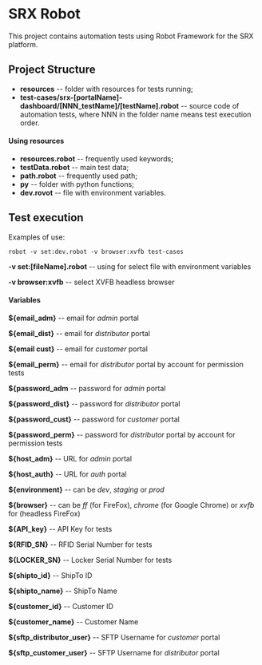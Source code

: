 # SRX Robot

This project contains automation tests using Robot Framework for the SRX platform.

## Project Structure

* **resources** --  folder with resources for tests running;
* **test-cases/srx-[portalName]-dashboard/[NNN_testName]/[testName].robot** -- source code of automation tests, where NNN in the folder name means test execution order.

#### Using resources

* **resources.robot** -- frequently used keywords;
* **testData.robot** -- main test data;
* **path.robot** -- frequently used path;
* **py** -- folder with python functions;
* **dev.rovot** -- file with environment variables.

## Test execution

Examples of use:
```
robot -v set:dev.robot -v browser:xvfb test-cases
```

**-v set:[fileName].robot** -- using for select file with environment variables

**-v browser:xvfb** -- select XVFB headless browser

#### Variables

**${email_adm}** -- email for *admin* portal

**${email_dist}** -- email for *distributor* portal

**${email cust}** -- email for *customer* portal

**${email_perm}** -- email for *distributor* portal by account for permission tests


**${password_adm** -- password for *admin* portal

**${password_dist}** -- password for *distributor* portal

**${password_cust}** -- password for *customer* portal

**${password_perm}** -- password for *distributor* portal by account for permission tests


**${host_adm}** -- URL for *admin* portal

**${host_auth}** -- URL for *auth* portal


**${environment}** -- can be *dev*, *staging* or *prod*

**${browser}** -- can be *ff* (for FireFox), *chrome* (for Google Chrome) or *xvfb* for (headless FireFox)


**${API_key}** -- API Key for tests

**${RFID_SN}** -- RFID Serial Number for tests

**${LOCKER_SN}** -- Locker Serial Number for tests


**${shipto_id}** -- ShipTo ID

**${shipto_name}** -- ShipTo Name

**${customer_id}** -- Customer ID

**${customer_name}** -- Customer Name


**${sftp_distributor_user}** -- SFTP Username for *customer* portal

**${sftp_customer_user}** -- SFTP Username for *distributor* portal
